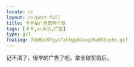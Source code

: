 ```yaml
---
locate: cn
layout: cn/post-full
title: 卡卡拍广告垫两个球
tags: [卡卡,ac米兰,广告]
type: gif
featimg: 7bb8bd97gy1fxk5gg6bixg20a005zx6s.gif
---
```


记不清了，很早的广告了吧，拿金球奖前后。